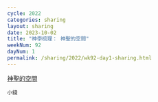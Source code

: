 ```yaml
---
cycle: 2022
categories: sharing
layout: sharing
date: 2023-10-02
title: "神學梳理： 神聖的空間"
weekNum: 92
dayNum: 1
permalink: /sharing/2022/wk92-day1-sharing.html
---
```


[ 神聖的空間](https://eccseattle.github.io/media/sharing/2022/wk092/2023-10-02-bin.m4a)

`小錢`
